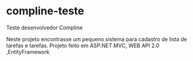 # compline-teste
Teste desenvolvedor Compline

Neste projeto encontrasse um pequeno sistema para cadastro de lista de tarefas e tarefas.
Projeto feito em ASP.NET MVC, WEB API 2.0 ,EntityFramework
